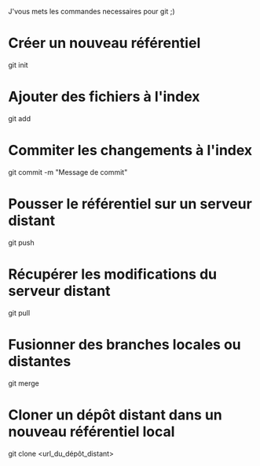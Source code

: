J'vous mets les commandes necessaires pour git ;)

# Créer un nouveau référentiel
git init 

# Ajouter des fichiers à l'index
git add <fichier> 

# Commiter les changements à l'index 
git commit -m "Message de commit" 

# Pousser le référentiel sur un serveur distant 
git push <serveur> <branche> 

# Récupérer les modifications du serveur distant 
git pull <serveur> <branche> 

# Fusionner des branches locales ou distantes 
git merge <branche1> <branche2> 

# Cloner un dépôt distant dans un nouveau référentiel local 
git clone <url_du_dépôt_distant>
